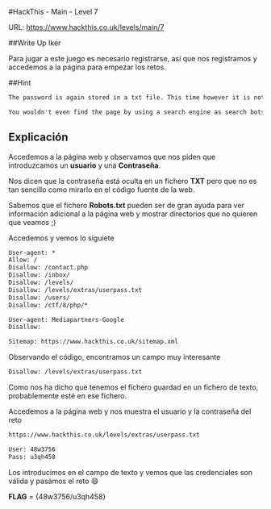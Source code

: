 #HackThis - Main -  Level 7

URL:      https://www.hackthis.co.uk/levels/main/7

##Write Up Iker

Para jugar a este juego es necesario registrarse, así que nos registramos y accedemos a la página para empezar los retos.

##Hint

```html
The password is again stored in a txt file. This time however it is not as straight forward as viewing the source.

You wouldn't even find the page by using a search engine as search bots have been excluded.
```

## Explicación

Accedemos a la página web y observamos que nos piden que introduzcamos un **usuario** y una **Contraseña**.   

Nos dicen que la contraseña está oculta en un fichero **TXT** pero que no es tan sencillo como mirarlo en el código fuente de la web.

Sabemos que el fichero **Robots.txt** pueden ser de gran ayuda para ver información adicional a la página web y mostrar directorios que no quieren que veamos ;)

Accedemos y vemos lo siguiete

```html
User-agent: *
Allow: /
Disallow: /contact.php
Disallow: /inbox/
Disallow: /levels/
Disallow: /levels/extras/userpass.txt
Disallow: /users/
Disallow: /ctf/8/php/*

User-agent: Mediapartners-Google
Disallow:

Sitemap: https://www.hackthis.co.uk/sitemap.xml
```

Observando el código, encontramos un campo muy interesante

```html
Disallow: /levels/extras/userpass.txt
```

Como nos ha dicho que tenemos el fichero guardad en un fichero de texto, probablemente esté en ese fichero.

Accedemos a la página web y nos muestra el usuario y la contraseña del reto

```html
https://www.hackthis.co.uk/levels/extras/userpass.txt
```


```html
User: 48w3756
Pass: u3qh458
```
Los introducimos en el campo de texto y vemos que las credenciales son válida y pasámos el reto :smile:

**FLAG** = {48w3756/u3qh458}
